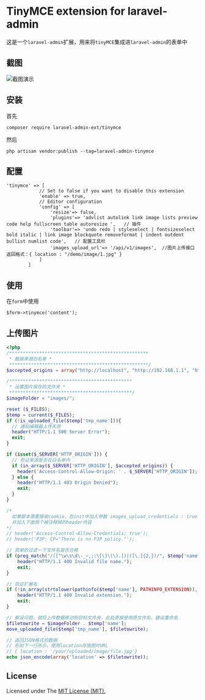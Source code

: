 TinyMCE extension for laravel-admin
======

这是一个`laravel-admin`扩展，用来将`tinyMCE`集成进`laravel-admin`的表单中

## 截图

![截图演示](https://tva1.sinaimg.cn/large/00831rSTly1gcqectsfz1j31km0ckgmx.jpg)

## 安装

首先

```composer require laravel-admin-ext/tinymce```

然后

```php artisan vendor:publish --tag=laravel-admin-tinymce```

## 配置

```
'tinymce' => [
            // Set to false if you want to disable this extension
            'enable' => true,
            // Editor configuration
            'config' => [
                'resize'=> false,
                'plugins'=> 'advlist autolink link image lists preview code help fullscreen table autoresize ',   // 插件
                'toolbar'=> 'undo redo | styleselect | fontsizeselect bold italic | link image blockquote removeformat | indent outdent bullist numlist code',   // 配置工具栏
                'images_upload_url'=> '/api/v1/images',  //图片上传接口  返回格式：{ location : "/demo/image/1.jpg" }
            ]
        ]
```



## 使用

在`form`中使用

```
$form->tinymce('content');
```

## 上传图片

```php
<?php
/***************************************************
 * 数据来源白名单 *
 ***************************************************/
$accepted_origins = array("http://localhost", "http://192.168.1.1", "http://example.com");

/*********************************************
 * 设置图片保存的文件夹 *
 *********************************************/
$imageFolder = "images/";

reset ($_FILES);
$temp = current($_FILES);
if (!is_uploaded_file($temp['tmp_name'])){
  // 通知编辑器上传失败
  header("HTTP/1.1 500 Server Error");
  exit;
}

if (isset($_SERVER['HTTP_ORIGIN'])) {
  // 验证来源是否在白名单内
  if (in_array($_SERVER['HTTP_ORIGIN'], $accepted_origins)) {
    header('Access-Control-Allow-Origin: ' . $_SERVER['HTTP_ORIGIN']);
  } else {
    header("HTTP/1.1 403 Origin Denied");
    exit;
  }
}

/*
  如果脚本需要接收cookie，在init中加入参数 images_upload_credentials : true
  并加入下面两个被注释掉的header内容
*/
// header('Access-Control-Allow-Credentials: true');
// header('P3P: CP="There is no P3P policy."');

// 简单的过滤一下文件名是否合格
if (preg_match("/([^\w\s\d\-_~,;:\[\]\(\).])|([\.]{2,})/", $temp['name'])) {
    header("HTTP/1.1 400 Invalid file name.");
    exit;
}

// 验证扩展名
if (!in_array(strtolower(pathinfo($temp['name'], PATHINFO_EXTENSION)), array("gif", "jpg", "png"))) {
    header("HTTP/1.1 400 Invalid extension.");
    exit;
}

// 都没问题，就将上传数据移动到目标文件夹，此处直接使用原文件名，建议重命名
$filetowrite = $imageFolder . $temp['name'];
move_uploaded_file($temp['tmp_name'], $filetowrite);

// 返回JSON格式的数据
// 形如下一行所示，使用location存放图片URL
// { location : '/your/uploaded/image/file.jpg'}
echo json_encode(array('location' => $filetowrite));
```

## License

Licensed under The [MIT License (MIT).](https://github.com/super-eggs/tinymce/blob/master/LICENSE)